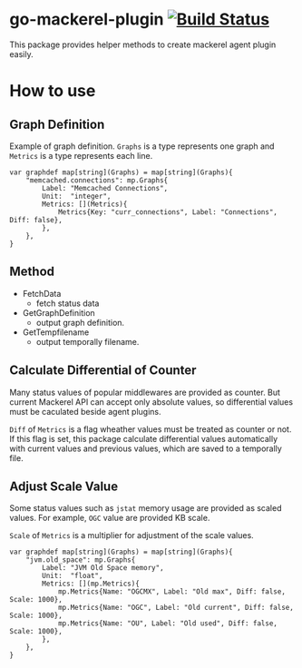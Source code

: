 go-mackerel-plugin [![Build Status](https://travis-ci.org/mackerelio/go-mackerel-plugin.svg?branch=master)](https://travis-ci.org/mackerelio/go-mackerel-plugin)
==================

This package provides helper methods to create mackerel agent plugin easily.


How to use
==========

## Graph Definition

Example of graph definition.
`Graphs` is a type represents one graph and `Metrics` is a type represents each line.

```golang
var graphdef map[string](Graphs) = map[string](Graphs){
	"memcached.connections": mp.Graphs{
		Label: "Memcached Connections",
		Unit:  "integer",
		Metrics: [](Metrics){
			Metrics{Key: "curr_connections", Label: "Connections", Diff: false},
		},
	},
}
```

## Method
- FetchData
  - fetch status data
- GetGraphDefinition
  - output graph definition.
- GetTempfilename
  - output temporally filename.

## Calculate Differential of Counter

Many status values of popular middlewares are provided as counter.
But current Mackerel API can accept only absolute values, so differential values must be caculated beside agent plugins.

`Diff` of `Metrics` is a flag wheather values must be treated as counter or not.
If this flag is set, this package calculate differential values automatically with current values and previous values, which are saved to a temporally file.

## Adjust Scale Value

Some status values such as `jstat` memory usage are provided as scaled values.
For example, `OGC` value are provided KB scale.

`Scale` of `Metrics` is a multiplier for adjustment of the scale values.

```golang
var graphdef map[string](Graphs) = map[string](Graphs){
    "jvm.old_space": mp.Graphs{
        Label: "JVM Old Space memory",
        Unit:  "float",
        Metrics: [](mp.Metrics){
            mp.Metrics{Name: "OGCMX", Label: "Old max", Diff: false, Scale: 1000},
            mp.Metrics{Name: "OGC", Label: "Old current", Diff: false, Scale: 1000},
            mp.Metrics{Name: "OU", Label: "Old used", Diff: false, Scale: 1000},
        },
    },
}
```
